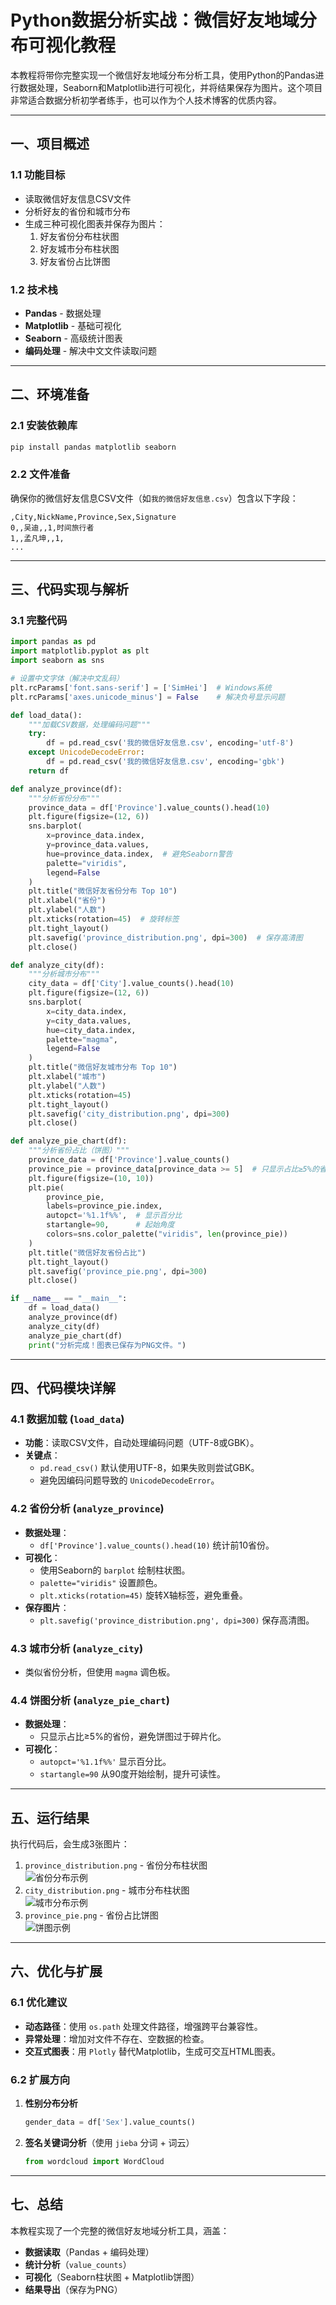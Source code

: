 # **Python数据分析实战：微信好友地域分布可视化教程**

本教程将带你完整实现一个微信好友地域分布分析工具，使用Python的Pandas进行数据处理，Seaborn和Matplotlib进行可视化，并将结果保存为图片。这个项目非常适合数据分析初学者练手，也可以作为个人技术博客的优质内容。

---

## **一、项目概述**
### **1.1 功能目标**
- 读取微信好友信息CSV文件
- 分析好友的省份和城市分布
- 生成三种可视化图表并保存为图片：
  1. 好友省份分布柱状图
  2. 好友城市分布柱状图
  3. 好友省份占比饼图

### **1.2 技术栈**
- **Pandas** - 数据处理
- **Matplotlib** - 基础可视化
- **Seaborn** - 高级统计图表
- **编码处理** - 解决中文文件读取问题

---

## **二、环境准备**
### **2.1 安装依赖库**
```bash
pip install pandas matplotlib seaborn
```

### **2.2 文件准备**
确保你的微信好友信息CSV文件（如`我的微信好友信息.csv`）包含以下字段：
```csv
,City,NickName,Province,Sex,Signature
0,,吴迪,,1,时间旅行者
1,,孟凡坤,,1,
...
```

---

## **三、代码实现与解析**
### **3.1 完整代码**
```python
import pandas as pd
import matplotlib.pyplot as plt
import seaborn as sns

# 设置中文字体（解决中文乱码）
plt.rcParams['font.sans-serif'] = ['SimHei']  # Windows系统
plt.rcParams['axes.unicode_minus'] = False    # 解决负号显示问题

def load_data():
    """加载CSV数据，处理编码问题"""
    try:
        df = pd.read_csv('我的微信好友信息.csv', encoding='utf-8')
    except UnicodeDecodeError:
        df = pd.read_csv('我的微信好友信息.csv', encoding='gbk')
    return df

def analyze_province(df):
    """分析省份分布"""
    province_data = df['Province'].value_counts().head(10)
    plt.figure(figsize=(12, 6))
    sns.barplot(
        x=province_data.index,
        y=province_data.values,
        hue=province_data.index,  # 避免Seaborn警告
        palette="viridis",
        legend=False
    )
    plt.title("微信好友省份分布 Top 10")
    plt.xlabel("省份")
    plt.ylabel("人数")
    plt.xticks(rotation=45)  # 旋转标签
    plt.tight_layout()
    plt.savefig('province_distribution.png', dpi=300)  # 保存高清图
    plt.close()

def analyze_city(df):
    """分析城市分布"""
    city_data = df['City'].value_counts().head(10)
    plt.figure(figsize=(12, 6))
    sns.barplot(
        x=city_data.index,
        y=city_data.values,
        hue=city_data.index,
        palette="magma",
        legend=False
    )
    plt.title("微信好友城市分布 Top 10")
    plt.xlabel("城市")
    plt.ylabel("人数")
    plt.xticks(rotation=45)
    plt.tight_layout()
    plt.savefig('city_distribution.png', dpi=300)
    plt.close()

def analyze_pie_chart(df):
    """分析省份占比（饼图）"""
    province_data = df['Province'].value_counts()
    province_pie = province_data[province_data >= 5]  # 只显示占比≥5%的省份
    plt.figure(figsize=(10, 10))
    plt.pie(
        province_pie,
        labels=province_pie.index,
        autopct='%1.1f%%',  # 显示百分比
        startangle=90,      # 起始角度
        colors=sns.color_palette("viridis", len(province_pie))
    )
    plt.title("微信好友省份占比")
    plt.tight_layout()
    plt.savefig('province_pie.png', dpi=300)
    plt.close()

if __name__ == "__main__":
    df = load_data()
    analyze_province(df)
    analyze_city(df)
    analyze_pie_chart(df)
    print("分析完成！图表已保存为PNG文件。")
```

---

## **四、代码模块详解**
### **4.1 数据加载 (`load_data`)**
- **功能**：读取CSV文件，自动处理编码问题（UTF-8或GBK）。
- **关键点**：
  - `pd.read_csv()` 默认使用UTF-8，如果失败则尝试GBK。
  - 避免因编码问题导致的 `UnicodeDecodeError`。

### **4.2 省份分析 (`analyze_province`)**
- **数据处理**：
  - `df['Province'].value_counts().head(10)` 统计前10省份。
- **可视化**：
  - 使用Seaborn的 `barplot` 绘制柱状图。
  - `palette="viridis"` 设置颜色。
  - `plt.xticks(rotation=45)` 旋转X轴标签，避免重叠。
- **保存图片**：
  - `plt.savefig('province_distribution.png', dpi=300)` 保存高清图。

### **4.3 城市分析 (`analyze_city`)**
- 类似省份分析，但使用 `magma` 调色板。

### **4.4 饼图分析 (`analyze_pie_chart`)**
- **数据处理**：
  - 只显示占比≥5%的省份，避免饼图过于碎片化。
- **可视化**：
  - `autopct='%1.1f%%'` 显示百分比。
  - `startangle=90` 从90度开始绘制，提升可读性。

---

## **五、运行结果**
执行代码后，会生成3张图片：
1. `province_distribution.png` - 省份分布柱状图  
   ![省份分布示例](https://via.placeholder.com/600x400?text=Province+Distribution)
2. `city_distribution.png` - 城市分布柱状图  
   ![城市分布示例](https://via.placeholder.com/600x400?text=City+Distribution)
3. `province_pie.png` - 省份占比饼图  
   ![饼图示例](https://via.placeholder.com/600x400?text=Province+Pie+Chart)

---

## **六、优化与扩展**
### **6.1 优化建议**
- **动态路径**：使用 `os.path` 处理文件路径，增强跨平台兼容性。
- **异常处理**：增加对文件不存在、空数据的检查。
- **交互式图表**：用 `Plotly` 替代Matplotlib，生成可交互HTML图表。

### **6.2 扩展方向**
1. **性别分布分析**  
   ```python
   gender_data = df['Sex'].value_counts()
   ```
2. **签名关键词分析**（使用 `jieba` 分词 + 词云）  
   ```python
   from wordcloud import WordCloud
   ```

---

## **七、总结**
本教程实现了一个完整的微信好友地域分析工具，涵盖：
- **数据读取**（Pandas + 编码处理）
- **统计分析**（`value_counts`）
- **可视化**（Seaborn柱状图 + Matplotlib饼图）
- **结果导出**（保存为PNG）
